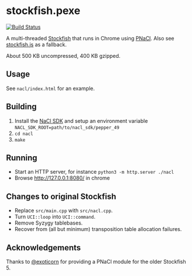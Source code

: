 stockfish.pexe
==============

[![Build Status](https://travis-ci.org/niklasf/stockfish.pexe.svg?branch=ddugovic)](https://travis-ci.org/niklasf/stockfish.pexe)

A multi-threaded [Stockfish](https://github.com/official-stockfish/Stockfish)
that runs in Chrome using [PNaCl](https://www.chromium.org/nativeclient/pnacl).
Also see [stockfish.js](https://github.com/niklasf/stockfish.js) as a fallback.

About 500 KB uncompressed, 400 KB gzipped.

Usage
----

See ``nacl/index.html`` for an example.

Building
--------

1. Install the [NaCl SDK](https://developer.chrome.com/native-client/sdk/download)
   and setup an environment variable
   ``NACL_SDK_ROOT=path/to/nacl_sdk/pepper_49``
2. ``cd nacl``
3. ``make``

Running
-------

- Start an HTTP server, for instance ``python3 -m http.server ./nacl``
- Browse http://127.0.0.1:8080/ in chrome

Changes to original Stockfish
-----------------------------

* Replace ``src/main.cpp`` with ``src/nacl.cpp``.
* Turn ``UCI::loop`` into ``UCI::command``.
* Remove Syzygy tablebases.
* Recover from (all but minimum) transposition table allocation failures.

Acknowledgements
----------------

Thanks to [@exoticorn](https://github.com/exoticorn/stockfish-nacl) for
providing a PNaCl module for the older Stockfish 5.
